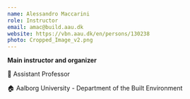 ```yaml
---
name: Alessandro Maccarini
role: Instructor
email: amac@build.aau.dk
website: https://vbn.aau.dk/en/persons/130238
photo: Cropped_Image_v2.png
---
```


<strong>Main instructor and organizer</strong>

💼 Assistant Professor

🏠 Aalborg University - Department of the Built Environment
